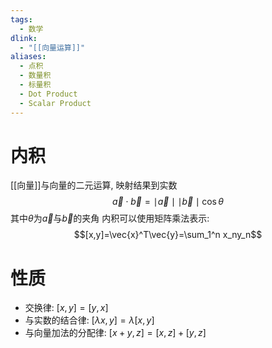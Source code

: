 ```yaml
---
tags:
  - 数学
dlink:
  - "[[向量运算]]"
aliases:
  - 点积
  - 数量积
  - 标量积
  - Dot Product
  - Scalar Product
---
```

# 内积
[[向量]]与向量的二元运算, 映射结果到实数
$$\vec{a}\cdot \vec{b}=\mid \vec{a}\mid\mid \vec{b}\mid \cos\theta$$
其中${} \theta$为$\vec{a}$与$\vec{b}$的夹角 
内积可以使用矩阵乘法表示: 
$$[x,y]=\vec{x}^T\vec{y}=\sum_1^n x_ny_n$$
# 性质
- 交换律: $[x,y]=[y,x]$
- 与实数的结合律: $[\lambda x,y]=\lambda[x,y]$ 
- 与向量加法的分配律: $[x+y,z]=[x,z]+[y,z]$
